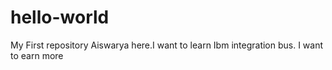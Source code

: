 # hello-world
My First repository
Aiswarya here.I want to learn Ibm integration bus.
I want to earn more
